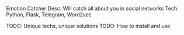 Emotion Catcher 
Desc: Will catch all about you in social networks
Tech: Python, Flask, Telegram, Word2vec

TODO: Unique techs, unique solutions
TODO: How to install and use
